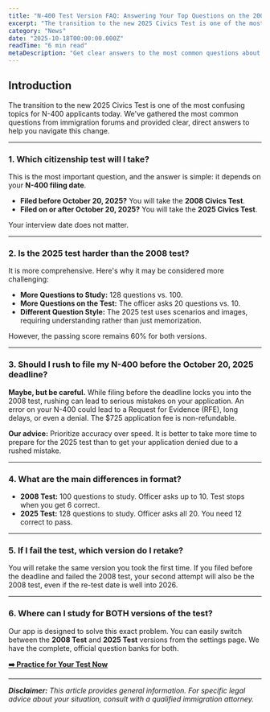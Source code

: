 ```yaml
---
title: "N-400 Test Version FAQ: Answering Your Top Questions on the 2008 vs. 2025 Test"
excerpt: "The transition to the new 2025 Civics Test is one of the most confusing topics for N-400 applicants. Get clear answers to your most common questions."
category: "News"
date: "2025-10-18T00:00:00.000Z"
readTime: "6 min read"
metaDescription: "Get clear answers to the most common questions about the N-400 test version changes, including which test you'll take and whether you should rush to file."
---
```


## Introduction

The transition to the new 2025 Civics Test is one of the most confusing topics for N-400 applicants today. We've gathered the most common questions from immigration forums and provided clear, direct answers to help you navigate this change.

---

### **1. Which citizenship test will I take?**

This is the most important question, and the answer is simple: it depends on your **N-400 filing date**.

- **Filed before October 20, 2025?** You will take the **2008 Civics Test**.
- **Filed on or after October 20, 2025?** You will take the **2025 Civics Test**.

Your interview date does not matter.

---

### **2. Is the 2025 test harder than the 2008 test?**

It is more comprehensive. Here's why it may be considered more challenging:
- **More Questions to Study:** 128 questions vs. 100.
- **More Questions on the Test:** The officer asks 20 questions vs. 10.
- **Different Question Style:** The 2025 test uses scenarios and images, requiring understanding rather than just memorization.

However, the passing score remains 60% for both versions.

---

### **3. Should I rush to file my N-400 before the October 20, 2025 deadline?**

**Maybe, but be careful.** While filing before the deadline locks you into the 2008 test, rushing can lead to serious mistakes on your application. An error on your N-400 could lead to a Request for Evidence (RFE), long delays, or even a denial. The $725 application fee is non-refundable.

**Our advice:** Prioritize accuracy over speed. It is better to take more time to prepare for the 2025 test than to get your application denied due to a rushed mistake.

---

### **4. What are the main differences in format?**

- **2008 Test:** 100 questions to study. Officer asks up to 10. Test stops when you get 6 correct.
- **2025 Test:** 128 questions to study. Officer asks all 20. You need 12 correct to pass.

---

### **5. If I fail the test, which version do I retake?**

You will retake the same version you took the first time. If you filed before the deadline and failed the 2008 test, your second attempt will also be the 2008 test, even if the re-test date is well into 2026.

---

### **6. Where can I study for BOTH versions of the test?**

Our app is designed to solve this exact problem. You can easily switch between the **2008 Test** and **2025 Test** versions from the settings page. We have the complete, official question banks for both.

**[➡️ Practice for Your Test Now](/)**

---

***Disclaimer:** This article provides general information. For specific legal advice about your situation, consult with a qualified immigration attorney.*
